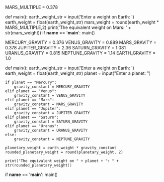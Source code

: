 <!-- Problem: Planetary Weight Calculator
Milestone #1: Mars Weight
A few years ago, NASA made history with the first controlled flight on another planet. Its latest Mars Rover, Perseverance, has onboard a 50cm high helicopter called Ingenuity. Ingenuity made its third flight, during which it flew faster and further than it had on any of its test flights on Earth. Interestingly, Ingenuity uses Python for some of its flight modeling software!

Ingenuity on the surface of Mars (source: NASA)

When programming Ingenuity, one of the things that NASA engineers need to account for is the fact that due to the weaker gravity on Mars, an Earthling's weight on Mars is 37.8% of their weight on Earth. Write a Python program that prompts an Earthling to enter their weight on Earth and prints their calculated weight on Mars.

The output should be rounded to two decimal places when necessary. Python has a round function which can help you with this. You pass in the value to be rounded and the number of decimal places to use. In the example below, the number 3.1415926 is rounded to 2 decimal places which is 3.14.

x = 3.1415926
rounded_x = round(x, 2) # rounds x to 2 decimal places 
print(rounded_x) 

# This would print out out 3.14

x = 2.71828
rounded_x = round(x, 4)
print(rounded_x)

# This would print out 2.7183

x = 3
rounded_x = round(x, 4)
print(rounded_x) 

# This would print 3
# Note that the round function does not add on decimal places that are not there already 

Sample Run

$ python marsweight.py

Enter a weight on Earth: 120

The equivalent on Mars: 45.36 

Sample Run

$ python marsweight.py

Enter a weight on Earth: 186

The equivalent on Mars: 70.31
Milestone #2: Adding in All Planets
Mars is not the only planet in our solar system with its own unique gravity. In fact, each planet has a different gravitational constant, which affects how much an object would weigh on that planet. Below is a list of the constants for each planet compared to Earth's gravity:

Mercury: 37.6%

Venus: 88.9%

Mars: 37.8%

Jupiter: 236.0%

Saturn: 108.1%

Uranus: 81.5%

Neptune: 114.0%

Write a Python program that prompts an Earthling to enter their weight on Earth and then to enter the name of a planet in our solar system. The program should print the equivalent weight on that planet rounded to 2 decimal places if necessary.

You can assume that the user will always type in a planet with the first letter capitalized and you do not need to worry about the case where they type in something other than one of the above planets.

Sample Run

$ python planetaryweight.py

Enter a weight on Earth: 120

Enter a planet: Mars

The equivalent weight on Mars: 45.36

Sample Run

$ python planetaryweight.py

Enter a weight on Earth: 150

Enter a planet: Jupiter

The equivalent weight on Jupiter: 354.0
Useful Syntax

Python has an if statement! This if statement passes if the value of x is the same as the value of y. x and y can be literal numbers, strings, variables, or constants.

x = 42 y = 42

if x == y: print("x and y are equal!") -->


<!-- MILESTONE #1 -->

MARS_MULTIPLE = 0.378

def main():
   earth_weight_str = input('Enter a weight on Earth: ')
   earth_weight = float(earth_weight_str)
   mars_weight = round(earth_weight * MARS_MULTIPLE,2)
   print('The equivalent weight on Mars: ' + str(mars_weight))
if __name__ == '__main__':
    main()


<!-- MILESTONE #2 -->

MERCURY_GRAVITY = 0.376
VENUS_GRAVITY = 0.889
MARS_GRAVITY = 0.378
JUPITER_GRAVITY = 2.36
SATURN_GRAVITY = 1.081
URANUS_GRAVITY = 0.815
NEPTUNE_GRAVITY = 1.14
EARTH_GRAVITY = 1.0

def main():
    earth_weight_str = input('Enter a weight on Earth: ')
    earth_weight = float(earth_weight_str)
    planet = input("Enter a planet: ")

    if planet == "Mercury":
        gravity_constant = MERCURY_GRAVITY
    elif planet == "Venus":
        gravity_constant = VENUS_GRAVITY
    elif planet == "Mars":
        gravity_constant = MARS_GRAVITY
    elif planet == "Jupiter":
        gravity_constant = JUPITER_GRAVITY
    elif planet == "Saturn":
        gravity_constant = SATURN_GRAVITY
    elif planet == "Uranus":
        gravity_constant = URANUS_GRAVITY
    else:
        gravity_constant = NEPTUNE_GRAVITY

    planetary_weight = earth_weight * gravity_constant
    rounded_planetary_weight = round(planetary_weight, 2)

    print("The equivalent weight on " + planet + ": " + str(rounded_planetary_weight))

if __name__ == '__main__':
    main()
